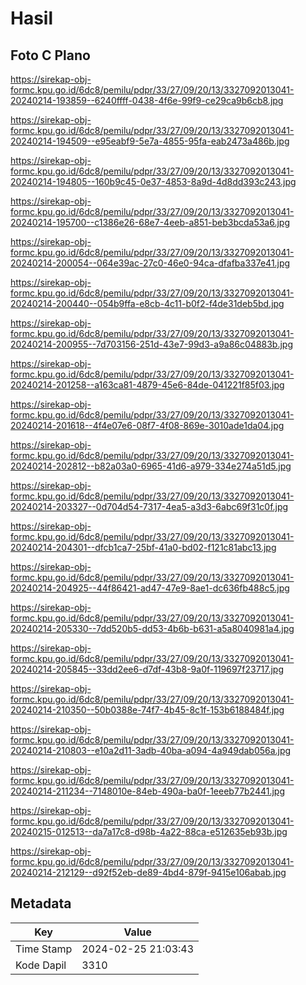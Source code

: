 # Hasil

## Foto C Plano

https://sirekap-obj-formc.kpu.go.id/6dc8/pemilu/pdpr/33/27/09/20/13/3327092013041-20240214-193859--6240ffff-0438-4f6e-99f9-ce29ca9b6cb8.jpg

https://sirekap-obj-formc.kpu.go.id/6dc8/pemilu/pdpr/33/27/09/20/13/3327092013041-20240214-194509--e95eabf9-5e7a-4855-95fa-eab2473a486b.jpg

https://sirekap-obj-formc.kpu.go.id/6dc8/pemilu/pdpr/33/27/09/20/13/3327092013041-20240214-194805--160b9c45-0e37-4853-8a9d-4d8dd393c243.jpg

https://sirekap-obj-formc.kpu.go.id/6dc8/pemilu/pdpr/33/27/09/20/13/3327092013041-20240214-195700--c1386e26-68e7-4eeb-a851-beb3bcda53a6.jpg

https://sirekap-obj-formc.kpu.go.id/6dc8/pemilu/pdpr/33/27/09/20/13/3327092013041-20240214-200054--064e39ac-27c0-46e0-94ca-dfafba337e41.jpg

https://sirekap-obj-formc.kpu.go.id/6dc8/pemilu/pdpr/33/27/09/20/13/3327092013041-20240214-200440--054b9ffa-e8cb-4c11-b0f2-f4de31deb5bd.jpg

https://sirekap-obj-formc.kpu.go.id/6dc8/pemilu/pdpr/33/27/09/20/13/3327092013041-20240214-200955--7d703156-251d-43e7-99d3-a9a86c04883b.jpg

https://sirekap-obj-formc.kpu.go.id/6dc8/pemilu/pdpr/33/27/09/20/13/3327092013041-20240214-201258--a163ca81-4879-45e6-84de-041221f85f03.jpg

https://sirekap-obj-formc.kpu.go.id/6dc8/pemilu/pdpr/33/27/09/20/13/3327092013041-20240214-201618--4f4e07e6-08f7-4f08-869e-3010ade1da04.jpg

https://sirekap-obj-formc.kpu.go.id/6dc8/pemilu/pdpr/33/27/09/20/13/3327092013041-20240214-202812--b82a03a0-6965-41d6-a979-334e274a51d5.jpg

https://sirekap-obj-formc.kpu.go.id/6dc8/pemilu/pdpr/33/27/09/20/13/3327092013041-20240214-203327--0d704d54-7317-4ea5-a3d3-6abc69f31c0f.jpg

https://sirekap-obj-formc.kpu.go.id/6dc8/pemilu/pdpr/33/27/09/20/13/3327092013041-20240214-204301--dfcb1ca7-25bf-41a0-bd02-f121c81abc13.jpg

https://sirekap-obj-formc.kpu.go.id/6dc8/pemilu/pdpr/33/27/09/20/13/3327092013041-20240214-204925--44f86421-ad47-47e9-8ae1-dc636fb488c5.jpg

https://sirekap-obj-formc.kpu.go.id/6dc8/pemilu/pdpr/33/27/09/20/13/3327092013041-20240214-205330--7dd520b5-dd53-4b6b-b631-a5a8040981a4.jpg

https://sirekap-obj-formc.kpu.go.id/6dc8/pemilu/pdpr/33/27/09/20/13/3327092013041-20240214-205845--33dd2ee6-d7df-43b8-9a0f-119697f23717.jpg

https://sirekap-obj-formc.kpu.go.id/6dc8/pemilu/pdpr/33/27/09/20/13/3327092013041-20240214-210350--50b0388e-74f7-4b45-8c1f-153b6188484f.jpg

https://sirekap-obj-formc.kpu.go.id/6dc8/pemilu/pdpr/33/27/09/20/13/3327092013041-20240214-210803--e10a2d11-3adb-40ba-a094-4a949dab056a.jpg

https://sirekap-obj-formc.kpu.go.id/6dc8/pemilu/pdpr/33/27/09/20/13/3327092013041-20240214-211234--7148010e-84eb-490a-ba0f-1eeeb77b2441.jpg

https://sirekap-obj-formc.kpu.go.id/6dc8/pemilu/pdpr/33/27/09/20/13/3327092013041-20240215-012513--da7a17c8-d98b-4a22-88ca-e512635eb93b.jpg

https://sirekap-obj-formc.kpu.go.id/6dc8/pemilu/pdpr/33/27/09/20/13/3327092013041-20240214-212129--d92f52eb-de89-4bd4-879f-9415e106abab.jpg


## Metadata

| Key        | Value               |
| ---------- | ------------------- |
| Time Stamp | 2024-02-25 21:03:43 |
| Kode Dapil | 3310                |



